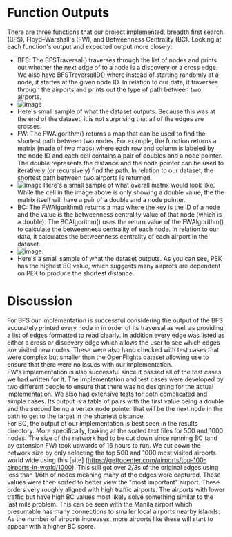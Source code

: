 # Function Outputs
There are three functions that our project implemented, breadth first search (BFS), Floyd–Warshall's (FW), and Betweenness Centrality (BC). Looking at each function's output and expected output more closely:
- BFS: The BFSTraversal() traverses through the list of nodes and prints out whether the next edge of to a node is a discovery or a cross edge. We also have BFSTraversalID() where instead of starting randomly at a node, it startes at the given node ID. In relation to our data, it traverses through the airports and prints out the type of path between two airports. 
- ![image](https://media.github-dev.cs.illinois.edu/user/12464/files/33dda2bc-d9cf-4443-b9b1-56b64dd60092)
- Here's small sample of what the dataset outputs. Because this was at the end of the dataset, it is not surprising that all of the edges are crosses.
- FW: The FWAlgorithm() returns a map that can be used to find the shortest path between two nodes. For example, the function returns a matrix (made of two maps) where each row and column is labeled by the node ID and each cell contains a pair of doubles and a node pointer. The double represents the distance and the node pointer can be used to iteratively (or recursively) find the path. In relation to our dataset, the shortest path between two airports is returned.
- ![image](https://media.github-dev.cs.illinois.edu/user/12464/files/c4c3c091-c7f9-45f8-b1e0-ba47091bb9fa)
Here's a small sample of what overall matrix would look like. While the cell in the image above is only showing a double value, the the matrix itself will have a pair of a double and a node pointer.
- BC: The FWAlgorithm() returns a map where the key is the ID of a node and the value is the betweenness centrality value of that node (which is a double). The BCAlgorithm() uses the return value of the FWAlgorithm() to calculate the betweenness centrality of each node. In relation to our data, it calculates the betweenness centrality of each airport in the dataset. 
- ![image](https://media.github-dev.cs.illinois.edu/user/12464/files/a3e0c4b1-9e05-460c-974c-a6182b4ba66e) 
- Here's a small sample of what the dataset outputs. As you can see, PEK has the highest BC value, which suggests many airprots are dependent on PEK to produce the shortest distance.


# Discussion
  For BFS our implementation is successful considering the output of the BFS accurately printed every node in
in order of its traversal as well as providing a list of edges formatted to read clearly. In addition every edge was listed as either a cross or discovery edge which allows the user to see which edges are visited new nodes. These were also hand checked with test cases that were complex but smaller than the OpenFlights dataset allowing use to ensure that there were no issues with our implementation.\
  FW's implementation is also successful since it passed all of the test cases we had written for it. The
implementation and test cases were developed by two different people to ensure that there was no designing for the actual implementation. We also had extensive tests for both complicated and simple cases. Its output is a table of pairs with the first value being a double and the second being a vertex node pointer that will be the next node in the path to get to the target in the shortest distance.\
  For BC, the output of our implementation is best seen in the results directory. More specifically, looking at
the sorted text files for 500 and 1000 nodes. The size of the network had to be cut down since running BC (and by extension FW) took upwards of 16 hours to run. We cut down the network size by only selecting the top 500 and 1000 most visited airports world wide using this [site] (https://gettocenter.com/airports/top-100-airports-in-world/1000). This still got over 2/3s of the original edges using less than 1/6th of nodes meaning many of the edges were captured. These values were then sorted to better view the "most important" airport. These orders very roughly aligned with high traffic airports. The airports with lower traffic but have high BC values most likely solve something similar to the last mile problem. This can be seen with the Manila airport which presumable has many connections to smaller local airports nearby islands. As the number of airports increases, more airports like these will start to appear with a higher BC score.
